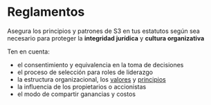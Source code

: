 # Reglamentos

<summary>
Asegura los principios y patrones de S3 en tus estatutos según sea necesario para proteger la <strong>integridad jurídica</strong> y <strong>cultura organizativa</strong>
</summary>

Ten en cuenta:

- el consentimiento y equivalencia en la toma de decisiones
- el proceso de selección para roles de liderazgo
- la estructura organizacional, los [valores](glossary:values) y [principios](glossary:principle)
- la influencia de los propietarios o accionistas
- el modo de compartir ganancias y costos